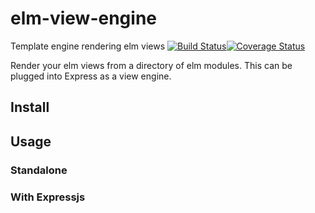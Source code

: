 # elm-view-engine
Template engine rendering elm views [![Build Status](https://travis-ci.org/OzTK/elm-view-engine.svg?branch=master)](https://travis-ci.org/OzTK/elm-template-engine)[![Coverage Status](https://coveralls.io/repos/github/OzTK/elm-view-engine/badge.svg?branch=master)](https://coveralls.io/github/OzTK/elm-view-engine?branch=master)

Render your elm views from a directory of elm modules. This can be plugged into Express as a view engine.

## Install

## Usage

### Standalone

### With Expressjs
